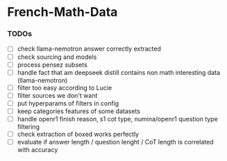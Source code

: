 # French-Math-Data

### TODOs


- [ ] check llama-nemotron answer correctly extracted
- [ ] check sourcing and models
- [ ] process pensez subsets
- [ ] handle fact that am deepseek distill contains non math interesting data (llama-nemotron)
- [ ] filter too easy according to Lucie
- [ ] filter sources we don't want
- [ ] put hyperparams of filters in config
- [ ] keep categories features of some datasets
- [ ] handle openr1 finish reason, s1 cot type, numina/openr1 question type filtering
- [ ] check extraction of boxed works perfectly
- [ ] evaluate if answer length / question lenght / CoT length is correlated with accuracy